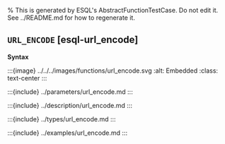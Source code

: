 % This is generated by ESQL's AbstractFunctionTestCase. Do not edit it. See ../README.md for how to regenerate it.

## `URL_ENCODE` [esql-url_encode]

**Syntax**

:::{image} ../../../images/functions/url_encode.svg
:alt: Embedded
:class: text-center
:::


:::{include} ../parameters/url_encode.md
:::

:::{include} ../description/url_encode.md
:::

:::{include} ../types/url_encode.md
:::

:::{include} ../examples/url_encode.md
:::
